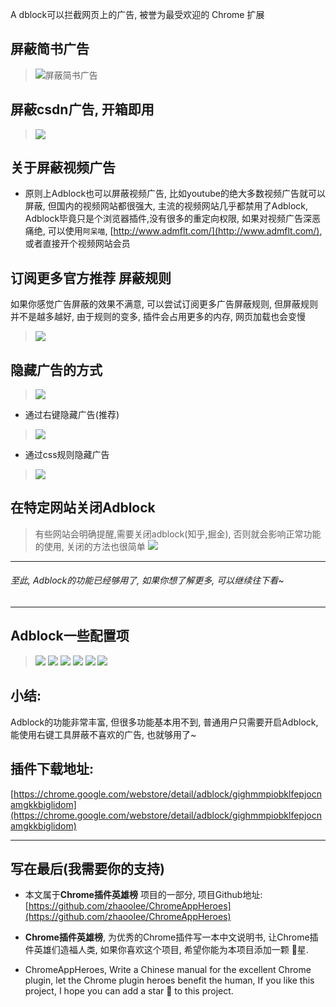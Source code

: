A
dblock可以拦截网页上的广告, 被誉为最受欢迎的 Chrome 扩展

## 屏蔽简书广告
> ![屏蔽简书广告](https://raw.githubusercontent.com/zhaoolee/GraphBed/master/ChromeAppHeroes/4edc8317879442e4a1d9cd2923991c20.gif)

## 屏蔽csdn广告, 开箱即用
> ![](https://raw.githubusercontent.com/zhaoolee/GraphBed/master/ChromeAppHeroes/3c7d405bddca408783376da776dc2679.gif)

## 关于屏蔽视频广告
- 原则上Adblock也可以屏蔽视频广告, 比如youtube的绝大多数视频广告就可以屏蔽, 但国内的视频网站都很强大, 主流的视频网站几乎都禁用了Adblock, Adblock毕竟只是个浏览器插件,没有很多的重定向权限, 如果对视频广告深恶痛绝, 可以使用`阿呆喵`, [http://www.admflt.com/](http://www.admflt.com/), 或者直接开个视频网站会员

## 订阅更多官方推荐 屏蔽规则
如果你感觉广告屏蔽的效果不满意, 可以尝试订阅更多广告屏蔽规则, 但屏蔽规则并不是越多越好, 由于规则的变多, 插件会占用更多的内存, 网页加载也会变慢
> ![](https://raw.githubusercontent.com/zhaoolee/GraphBed/master/ChromeAppHeroes/3db686f86ee944c18fc5ea6918528da3.gif)


## 隐藏广告的方式
> ![](https://raw.githubusercontent.com/zhaoolee/GraphBed/master/ChromeAppHeroes/0d7389a725be40d1a64988a8d68bdf4c.png)
- 通过右键隐藏广告(推荐)
> ![](https://raw.githubusercontent.com/zhaoolee/GraphBed/master/ChromeAppHeroes/651e396a23304e799357289ab80a7dbf.gif)
- 通过css规则隐藏广告
> ![](https://raw.githubusercontent.com/zhaoolee/GraphBed/master/ChromeAppHeroes/be94c7a6fee646aea2433ed96bd0a6b5.gif)


## 在特定网站关闭Adblock
> 有些网站会明确提醒,需要关闭adblock(知乎,掘金), 否则就会影响正常功能的使用, 关闭的方法也很简单
> ![](https://raw.githubusercontent.com/zhaoolee/GraphBed/master/ChromeAppHeroes/5550b22f21374f96bc375b6c1bcbc689.gif)
---
###### 至此, Adblock的功能已经够用了, 如果你想了解更多, 可以继续往下看~
---
## Adblock一些配置项
> ![](https://raw.githubusercontent.com/zhaoolee/GraphBed/master/ChromeAppHeroes/74675276f67e44d3985882316ccc63a2.png)
> ![](https://raw.githubusercontent.com/zhaoolee/GraphBed/master/ChromeAppHeroes/4887a02d6342489ca40ead60d74db258.png)
> ![](https://raw.githubusercontent.com/zhaoolee/GraphBed/master/ChromeAppHeroes/36679a4376464fe494ab164d71f48983.png)
> ![](https://raw.githubusercontent.com/zhaoolee/GraphBed/master/ChromeAppHeroes/8fd4ce7f290943b0acf7aec91a4c0dba.png)
> ![](https://raw.githubusercontent.com/zhaoolee/GraphBed/master/ChromeAppHeroes/8fe6235b64e54cf0b4462194f83bbc90.png)
> ![](https://raw.githubusercontent.com/zhaoolee/GraphBed/master/ChromeAppHeroes/dd18ff7c16c04cae8ee90b99c3fd9577.png)




## 小结:

Adblock的功能非常丰富, 但很多功能基本用不到, 普通用户只需要开启Adblock, 能使用右键工具屏蔽不喜欢的广告, 也就够用了~

## 插件下载地址:
[https://chrome.google.com/webstore/detail/adblock/gighmmpiobklfepjocnamgkkbiglidom](https://chrome.google.com/webstore/detail/adblock/gighmmpiobklfepjocnamgkkbiglidom)


---
## 写在最后(我需要你的支持)
- 本文属于**Chrome插件英雄榜** 项目的一部分, 项目Github地址: [https://github.com/zhaoolee/ChromeAppHeroes](https://github.com/zhaoolee/ChromeAppHeroes)

- **Chrome插件英雄榜**, 为优秀的Chrome插件写一本中文说明书, 让Chrome插件英雄们造福人类, 如果你喜欢这个项目, 希望你能为本项目添加一颗 🌟星.

- ChromeAppHeroes, Write a Chinese manual for the excellent Chrome plugin, let the Chrome plugin heroes benefit the human, If you like this project, I hope you can add a star 🌟 to this project.